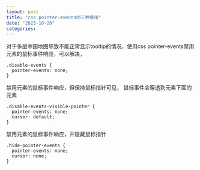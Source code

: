 ```yaml
---
layout: post
title: "css pointer-events的三种使用"
date: "2023-10-20"
categories: 
---
```

<p>对于多层中国地图导致不能正常显示tooltip的情况，使用css pointer-events禁用元素的鼠标事件响应，可以解决，</p>

<pre>
<code>.disable-events {
  pointer-events: none;
}
</code></pre>

<p>禁用元素的鼠标事件响应，但保持鼠标指针可见，&nbsp;鼠标事件会穿透到元素下面的元素</p>

<pre>
<code>.disable-events-visible-pointer {
  pointer-events: none;
  cursor: default;
}</code></pre>

<p>禁用元素的鼠标事件响应，并隐藏鼠标指针</p>

<pre>
<code>.hide-pointer-events {
  pointer-events: none;
  cursor: none;
}</code></pre>

